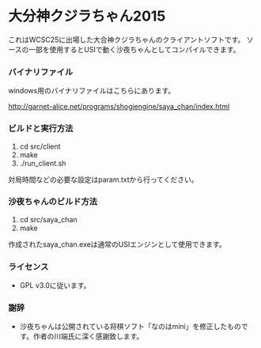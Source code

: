 # 大分神クジラちゃん2015 #

これはWCSC25に出場した大合神クジラちゃんのクライアントソフトです。
ソースの一部を使用するとUSIで動く沙夜ちゃんとしてコンパイルできます。

### バイナリファイル ###

windows用のバイナリファイルはこちらにあります。

http://garnet-alice.net/programs/shogiengine/saya_chan/index.html

### ビルドと実行方法 ###

1. cd src/client
2. make
3. ./run_client.sh

対局時間などの必要な設定はparam.txtから行ってください。

### 沙夜ちゃんのビルド方法 ###

1. cd src/saya_chan
2. make

作成されたsaya_chan.exeは通常のUSIエンジンとして使用できます。

### ライセンス ###

* GPL v3.0に従います。

### 謝辞 ###

* 沙夜ちゃんは公開されている将棋ソフト「なのはmini」を修正したものです。作者の川端氏に深く感謝致します。
